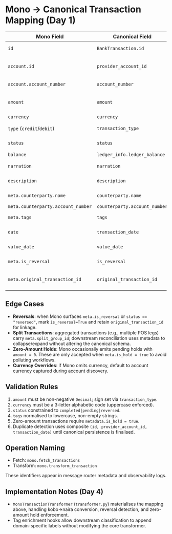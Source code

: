 # Mono → Canonical Transaction Mapping (Day 1)

| Mono Field | Canonical Field | Notes |
|------------|-----------------|-------|
| `id` | `BankTransaction.id` | Primary idempotency key (string). |
| `account.id` | `provider_account_id` | Stored alongside `account_number` for traceability. |
| `account.account_number` | `account_number` | Normalised to remove whitespace. |
| `amount` | `amount` | Absolute decimal value; `transaction_type` derived from sign. |
| `currency` | `currency` | Uppercased ISO 4217. |
| `type` (`credit`/`debit`) | `transaction_type` | Combined with `amount` validator. |
| `status` | `status` | `pending`/`completed`/`reversed` supported. |
| `balance` | `ledger_info.ledger_balance` | Optional ledger snapshot. |
| `narration` | `narration` | Long-form description preserved. |
| `description` | `description` | Short description; defaults to narration when missing. |
| `meta.counterparty.name` | `counterparty.name` | Counterparty details nested under `Counterparty`. |
| `meta.counterparty.account_number` | `counterparty.account_number` | |
| `meta.tags` | `tags` | Lowercased and deduplicated. |
| `date` | `transaction_date` | Parsed as aware UTC datetime. |
| `value_date` | `value_date` | Optional, falls back to `transaction_date`. |
| `meta.is_reversal` | `is_reversal` | Falls back to Mono `status == "reversed"`. |
| `meta.original_transaction_id` | `original_transaction_id` | Stored when Mono supplies reversal reference. |

## Edge Cases

- **Reversals**: when Mono surfaces `meta.is_reversal` or `status == "reversed"`, mark `is_reversal=True` and retain `original_transaction_id` for linkage.
- **Split Transactions**: aggregated transactions (e.g., multiple POS legs) carry `meta.split_group_id`; downstream reconciliation uses metadata to collapse/expand without altering the canonical schema.
- **Zero-Amount Holds**: Mono occasionally emits pending holds with `amount = 0`. These are only accepted when `meta.is_hold = true` to avoid polluting workflows.
- **Currency Overrides**: if Mono omits currency, default to account currency captured during account discovery.

## Validation Rules

1. `amount` must be non-negative `Decimal`; sign set via `transaction_type`.
2. `currency` must be a 3-letter alphabetic code (uppercase enforced).
3. `status` constrained to `completed|pending|reversed`.
4. `tags` normalised to lowercase, non-empty strings.
5. Zero-amount transactions require `metadata.is_hold = true`.
6. Duplicate detection uses composite `(id, provider_account_id, transaction_date)` until canonical persistence is finalised.

## Operation Naming

- Fetch: `mono.fetch_transactions`
- Transform: `mono.transform_transaction`

These identifiers appear in message router metadata and observability logs.

## Implementation Notes (Day 4)
- `MonoTransactionTransformer` (`transformer.py`) materialises the mapping above, handling kobo→naira conversion, reversal detection, and zero-amount hold enforcement.
- Tag enrichment hooks allow downstream classification to append domain-specific labels without modifying the core transformer.
